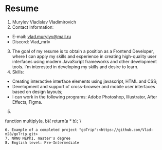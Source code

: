 # Resume
1. Murylev Vladislav Vladimirovich
2. Contact Information:
* E-mail: vlad.murylyv@mail.ru
* Discord: Vlad_mrlv
3. The goal of my resume is to obtain a position as a Frontend Developer, where I can apply my skills and experience in creating high-quality user interfaces using modern JavaScript frameworks and other development tools. I'm interested in developing my skills and desire to learn.
4. Skills:
* Creating interactive interface elements using javascript, HTML and CSS;
* Development and support of cross-browser and mobile user interfaces based on design layouts;
* I can work in the following programs: Adobe Photoshop, Illustrator, After Effects, Figma.
5. ```javascript
function multiply(a, b){
  return(a * b);
}
```
6. Example of a completed project "goTrip":<https://github.com/Vlad-m28/goTrip.git>
7. NRNU MEPhI, master's degree
8. English level: Pre-Intermediate